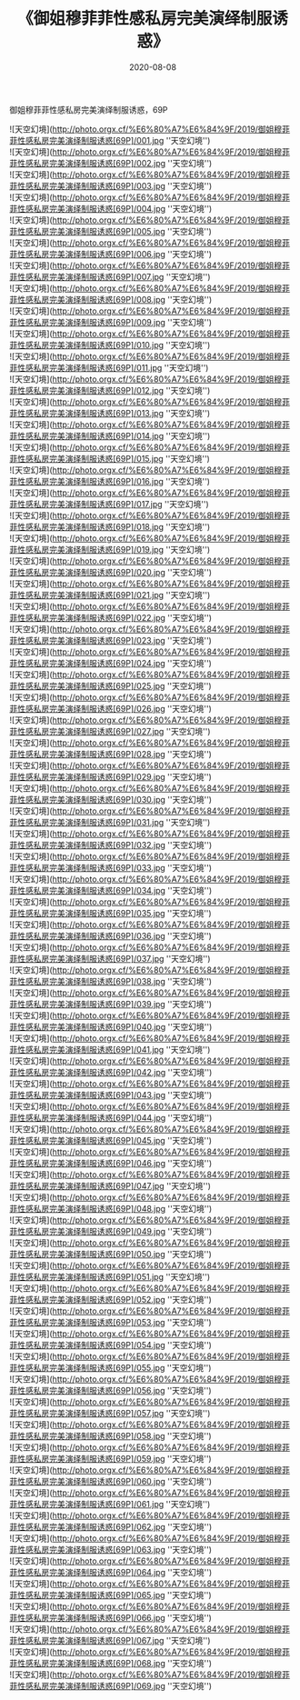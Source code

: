 ﻿---
layout: post
title:  《御姐穆菲菲性感私房完美演绎制服诱惑》
date:   2020-08-08
image: http://photo.orgx.cf/%E6%80%A7%E6%84%9F/2019/御姐穆菲菲性感私房完美演绎制服诱惑[69P]/000.jpg
categories: [美女, 性感, 泳衣]
---

御姐穆菲菲性感私房完美演绎制服诱惑，69P

![天空幻境](http://photo.orgx.cf/%E6%80%A7%E6%84%9F/2019/御姐穆菲菲性感私房完美演绎制服诱惑[69P]/001.jpg ''天空幻境'') <br>
![天空幻境](http://photo.orgx.cf/%E6%80%A7%E6%84%9F/2019/御姐穆菲菲性感私房完美演绎制服诱惑[69P]/002.jpg ''天空幻境'') <br>
![天空幻境](http://photo.orgx.cf/%E6%80%A7%E6%84%9F/2019/御姐穆菲菲性感私房完美演绎制服诱惑[69P]/003.jpg ''天空幻境'') <br>
![天空幻境](http://photo.orgx.cf/%E6%80%A7%E6%84%9F/2019/御姐穆菲菲性感私房完美演绎制服诱惑[69P]/004.jpg ''天空幻境'') <br>
![天空幻境](http://photo.orgx.cf/%E6%80%A7%E6%84%9F/2019/御姐穆菲菲性感私房完美演绎制服诱惑[69P]/005.jpg ''天空幻境'') <br>
![天空幻境](http://photo.orgx.cf/%E6%80%A7%E6%84%9F/2019/御姐穆菲菲性感私房完美演绎制服诱惑[69P]/006.jpg ''天空幻境'') <br>
![天空幻境](http://photo.orgx.cf/%E6%80%A7%E6%84%9F/2019/御姐穆菲菲性感私房完美演绎制服诱惑[69P]/007.jpg ''天空幻境'') <br>
![天空幻境](http://photo.orgx.cf/%E6%80%A7%E6%84%9F/2019/御姐穆菲菲性感私房完美演绎制服诱惑[69P]/008.jpg ''天空幻境'') <br>
![天空幻境](http://photo.orgx.cf/%E6%80%A7%E6%84%9F/2019/御姐穆菲菲性感私房完美演绎制服诱惑[69P]/009.jpg ''天空幻境'') <br>
![天空幻境](http://photo.orgx.cf/%E6%80%A7%E6%84%9F/2019/御姐穆菲菲性感私房完美演绎制服诱惑[69P]/010.jpg ''天空幻境'') <br>
![天空幻境](http://photo.orgx.cf/%E6%80%A7%E6%84%9F/2019/御姐穆菲菲性感私房完美演绎制服诱惑[69P]/011.jpg ''天空幻境'') <br>
![天空幻境](http://photo.orgx.cf/%E6%80%A7%E6%84%9F/2019/御姐穆菲菲性感私房完美演绎制服诱惑[69P]/012.jpg ''天空幻境'') <br>
![天空幻境](http://photo.orgx.cf/%E6%80%A7%E6%84%9F/2019/御姐穆菲菲性感私房完美演绎制服诱惑[69P]/013.jpg ''天空幻境'') <br>
![天空幻境](http://photo.orgx.cf/%E6%80%A7%E6%84%9F/2019/御姐穆菲菲性感私房完美演绎制服诱惑[69P]/014.jpg ''天空幻境'') <br>
![天空幻境](http://photo.orgx.cf/%E6%80%A7%E6%84%9F/2019/御姐穆菲菲性感私房完美演绎制服诱惑[69P]/015.jpg ''天空幻境'') <br>
![天空幻境](http://photo.orgx.cf/%E6%80%A7%E6%84%9F/2019/御姐穆菲菲性感私房完美演绎制服诱惑[69P]/016.jpg ''天空幻境'') <br>
![天空幻境](http://photo.orgx.cf/%E6%80%A7%E6%84%9F/2019/御姐穆菲菲性感私房完美演绎制服诱惑[69P]/017.jpg ''天空幻境'') <br>
![天空幻境](http://photo.orgx.cf/%E6%80%A7%E6%84%9F/2019/御姐穆菲菲性感私房完美演绎制服诱惑[69P]/018.jpg ''天空幻境'') <br>
![天空幻境](http://photo.orgx.cf/%E6%80%A7%E6%84%9F/2019/御姐穆菲菲性感私房完美演绎制服诱惑[69P]/019.jpg ''天空幻境'') <br>
![天空幻境](http://photo.orgx.cf/%E6%80%A7%E6%84%9F/2019/御姐穆菲菲性感私房完美演绎制服诱惑[69P]/020.jpg ''天空幻境'') <br>
![天空幻境](http://photo.orgx.cf/%E6%80%A7%E6%84%9F/2019/御姐穆菲菲性感私房完美演绎制服诱惑[69P]/021.jpg ''天空幻境'') <br>
![天空幻境](http://photo.orgx.cf/%E6%80%A7%E6%84%9F/2019/御姐穆菲菲性感私房完美演绎制服诱惑[69P]/022.jpg ''天空幻境'') <br>
![天空幻境](http://photo.orgx.cf/%E6%80%A7%E6%84%9F/2019/御姐穆菲菲性感私房完美演绎制服诱惑[69P]/023.jpg ''天空幻境'') <br>
![天空幻境](http://photo.orgx.cf/%E6%80%A7%E6%84%9F/2019/御姐穆菲菲性感私房完美演绎制服诱惑[69P]/024.jpg ''天空幻境'') <br>
![天空幻境](http://photo.orgx.cf/%E6%80%A7%E6%84%9F/2019/御姐穆菲菲性感私房完美演绎制服诱惑[69P]/025.jpg ''天空幻境'') <br>
![天空幻境](http://photo.orgx.cf/%E6%80%A7%E6%84%9F/2019/御姐穆菲菲性感私房完美演绎制服诱惑[69P]/026.jpg ''天空幻境'') <br>
![天空幻境](http://photo.orgx.cf/%E6%80%A7%E6%84%9F/2019/御姐穆菲菲性感私房完美演绎制服诱惑[69P]/027.jpg ''天空幻境'') <br>
![天空幻境](http://photo.orgx.cf/%E6%80%A7%E6%84%9F/2019/御姐穆菲菲性感私房完美演绎制服诱惑[69P]/028.jpg ''天空幻境'') <br>
![天空幻境](http://photo.orgx.cf/%E6%80%A7%E6%84%9F/2019/御姐穆菲菲性感私房完美演绎制服诱惑[69P]/029.jpg ''天空幻境'') <br>
![天空幻境](http://photo.orgx.cf/%E6%80%A7%E6%84%9F/2019/御姐穆菲菲性感私房完美演绎制服诱惑[69P]/030.jpg ''天空幻境'') <br>
![天空幻境](http://photo.orgx.cf/%E6%80%A7%E6%84%9F/2019/御姐穆菲菲性感私房完美演绎制服诱惑[69P]/031.jpg ''天空幻境'') <br>
![天空幻境](http://photo.orgx.cf/%E6%80%A7%E6%84%9F/2019/御姐穆菲菲性感私房完美演绎制服诱惑[69P]/032.jpg ''天空幻境'') <br>
![天空幻境](http://photo.orgx.cf/%E6%80%A7%E6%84%9F/2019/御姐穆菲菲性感私房完美演绎制服诱惑[69P]/033.jpg ''天空幻境'') <br>
![天空幻境](http://photo.orgx.cf/%E6%80%A7%E6%84%9F/2019/御姐穆菲菲性感私房完美演绎制服诱惑[69P]/034.jpg ''天空幻境'') <br>
![天空幻境](http://photo.orgx.cf/%E6%80%A7%E6%84%9F/2019/御姐穆菲菲性感私房完美演绎制服诱惑[69P]/035.jpg ''天空幻境'') <br>
![天空幻境](http://photo.orgx.cf/%E6%80%A7%E6%84%9F/2019/御姐穆菲菲性感私房完美演绎制服诱惑[69P]/036.jpg ''天空幻境'') <br>
![天空幻境](http://photo.orgx.cf/%E6%80%A7%E6%84%9F/2019/御姐穆菲菲性感私房完美演绎制服诱惑[69P]/037.jpg ''天空幻境'') <br>
![天空幻境](http://photo.orgx.cf/%E6%80%A7%E6%84%9F/2019/御姐穆菲菲性感私房完美演绎制服诱惑[69P]/038.jpg ''天空幻境'') <br>
![天空幻境](http://photo.orgx.cf/%E6%80%A7%E6%84%9F/2019/御姐穆菲菲性感私房完美演绎制服诱惑[69P]/039.jpg ''天空幻境'') <br>
![天空幻境](http://photo.orgx.cf/%E6%80%A7%E6%84%9F/2019/御姐穆菲菲性感私房完美演绎制服诱惑[69P]/040.jpg ''天空幻境'') <br>
![天空幻境](http://photo.orgx.cf/%E6%80%A7%E6%84%9F/2019/御姐穆菲菲性感私房完美演绎制服诱惑[69P]/041.jpg ''天空幻境'') <br>
![天空幻境](http://photo.orgx.cf/%E6%80%A7%E6%84%9F/2019/御姐穆菲菲性感私房完美演绎制服诱惑[69P]/042.jpg ''天空幻境'') <br>
![天空幻境](http://photo.orgx.cf/%E6%80%A7%E6%84%9F/2019/御姐穆菲菲性感私房完美演绎制服诱惑[69P]/043.jpg ''天空幻境'') <br>
![天空幻境](http://photo.orgx.cf/%E6%80%A7%E6%84%9F/2019/御姐穆菲菲性感私房完美演绎制服诱惑[69P]/044.jpg ''天空幻境'') <br>
![天空幻境](http://photo.orgx.cf/%E6%80%A7%E6%84%9F/2019/御姐穆菲菲性感私房完美演绎制服诱惑[69P]/045.jpg ''天空幻境'') <br>
![天空幻境](http://photo.orgx.cf/%E6%80%A7%E6%84%9F/2019/御姐穆菲菲性感私房完美演绎制服诱惑[69P]/046.jpg ''天空幻境'') <br>
![天空幻境](http://photo.orgx.cf/%E6%80%A7%E6%84%9F/2019/御姐穆菲菲性感私房完美演绎制服诱惑[69P]/047.jpg ''天空幻境'') <br>
![天空幻境](http://photo.orgx.cf/%E6%80%A7%E6%84%9F/2019/御姐穆菲菲性感私房完美演绎制服诱惑[69P]/048.jpg ''天空幻境'') <br>
![天空幻境](http://photo.orgx.cf/%E6%80%A7%E6%84%9F/2019/御姐穆菲菲性感私房完美演绎制服诱惑[69P]/049.jpg ''天空幻境'') <br>
![天空幻境](http://photo.orgx.cf/%E6%80%A7%E6%84%9F/2019/御姐穆菲菲性感私房完美演绎制服诱惑[69P]/050.jpg ''天空幻境'') <br>
![天空幻境](http://photo.orgx.cf/%E6%80%A7%E6%84%9F/2019/御姐穆菲菲性感私房完美演绎制服诱惑[69P]/051.jpg ''天空幻境'') <br>
![天空幻境](http://photo.orgx.cf/%E6%80%A7%E6%84%9F/2019/御姐穆菲菲性感私房完美演绎制服诱惑[69P]/052.jpg ''天空幻境'') <br>
![天空幻境](http://photo.orgx.cf/%E6%80%A7%E6%84%9F/2019/御姐穆菲菲性感私房完美演绎制服诱惑[69P]/053.jpg ''天空幻境'') <br>
![天空幻境](http://photo.orgx.cf/%E6%80%A7%E6%84%9F/2019/御姐穆菲菲性感私房完美演绎制服诱惑[69P]/054.jpg ''天空幻境'') <br>
![天空幻境](http://photo.orgx.cf/%E6%80%A7%E6%84%9F/2019/御姐穆菲菲性感私房完美演绎制服诱惑[69P]/055.jpg ''天空幻境'') <br>
![天空幻境](http://photo.orgx.cf/%E6%80%A7%E6%84%9F/2019/御姐穆菲菲性感私房完美演绎制服诱惑[69P]/056.jpg ''天空幻境'') <br>
![天空幻境](http://photo.orgx.cf/%E6%80%A7%E6%84%9F/2019/御姐穆菲菲性感私房完美演绎制服诱惑[69P]/057.jpg ''天空幻境'') <br>
![天空幻境](http://photo.orgx.cf/%E6%80%A7%E6%84%9F/2019/御姐穆菲菲性感私房完美演绎制服诱惑[69P]/058.jpg ''天空幻境'') <br>
![天空幻境](http://photo.orgx.cf/%E6%80%A7%E6%84%9F/2019/御姐穆菲菲性感私房完美演绎制服诱惑[69P]/059.jpg ''天空幻境'') <br>
![天空幻境](http://photo.orgx.cf/%E6%80%A7%E6%84%9F/2019/御姐穆菲菲性感私房完美演绎制服诱惑[69P]/060.jpg ''天空幻境'') <br>
![天空幻境](http://photo.orgx.cf/%E6%80%A7%E6%84%9F/2019/御姐穆菲菲性感私房完美演绎制服诱惑[69P]/061.jpg ''天空幻境'') <br>
![天空幻境](http://photo.orgx.cf/%E6%80%A7%E6%84%9F/2019/御姐穆菲菲性感私房完美演绎制服诱惑[69P]/062.jpg ''天空幻境'') <br>
![天空幻境](http://photo.orgx.cf/%E6%80%A7%E6%84%9F/2019/御姐穆菲菲性感私房完美演绎制服诱惑[69P]/063.jpg ''天空幻境'') <br>
![天空幻境](http://photo.orgx.cf/%E6%80%A7%E6%84%9F/2019/御姐穆菲菲性感私房完美演绎制服诱惑[69P]/064.jpg ''天空幻境'') <br>
![天空幻境](http://photo.orgx.cf/%E6%80%A7%E6%84%9F/2019/御姐穆菲菲性感私房完美演绎制服诱惑[69P]/065.jpg ''天空幻境'') <br>
![天空幻境](http://photo.orgx.cf/%E6%80%A7%E6%84%9F/2019/御姐穆菲菲性感私房完美演绎制服诱惑[69P]/066.jpg ''天空幻境'') <br>
![天空幻境](http://photo.orgx.cf/%E6%80%A7%E6%84%9F/2019/御姐穆菲菲性感私房完美演绎制服诱惑[69P]/067.jpg ''天空幻境'') <br>
![天空幻境](http://photo.orgx.cf/%E6%80%A7%E6%84%9F/2019/御姐穆菲菲性感私房完美演绎制服诱惑[69P]/068.jpg ''天空幻境'') <br>
![天空幻境](http://photo.orgx.cf/%E6%80%A7%E6%84%9F/2019/御姐穆菲菲性感私房完美演绎制服诱惑[69P]/069.jpg ''天空幻境'') <br>
